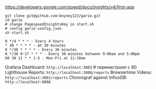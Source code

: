 https://developers.google.com/speed/docs/insights/v4/first-app

```
git clone git@github.com:boyney123/garie.git
cd garie
# change PagespeedInsightsKey in start.sh
# config garie-config.json
sh start.sh
```

```
0 */4 * * * - Every 4 hours
* 30 * * * * - At 30 minutes
0 */30 * * * * - Every 30 minutes
0 */30 9-17 * * * - Every 30 minutes between 9:00am and 5:00pm
00 30 11 * * 1-5 - Mon-Fri at 11:30am
```

Grafana Dashboard: `http://localhost:3003` # перенастроил с 80
Lighthouse Reports: `http://localhost:3000/reports`
Browsertime Videos: `http://localhost:3001/reports`
Chronograf against InfluxDB: `http://localhost:8888`


